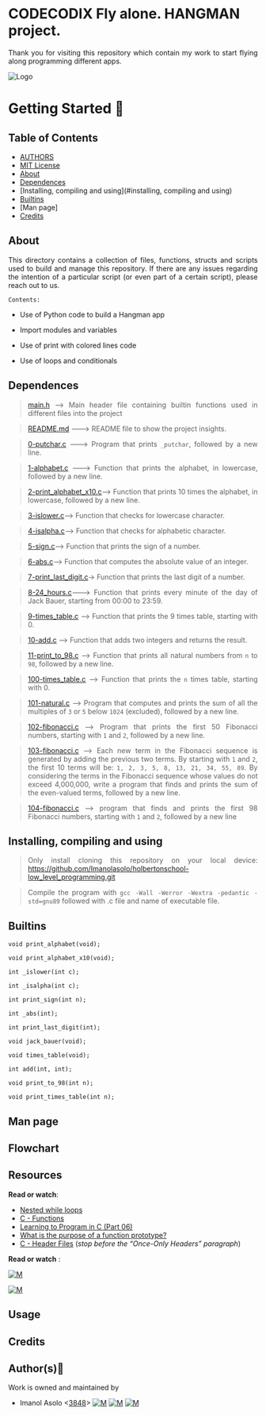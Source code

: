 # CODECODIX Fly alone. HANGMAN project.
<div style="text-align: justify">

Thank you for visiting this repository which contain my work to start flying along programming different apps. 	


![Logo](https://encrypted-tbn0.gstatic.com/images?q=tbn:ANd9GcRUHTIeLzURMGGPk6nHZrUeqMQtR9FUrqfFCQ&usqp=CAU)

# Getting Started :running:
<div style="text-align: justify">

## Table of Contents
* [AUTHORS](./AUTHORS)
* [MIT License](./LICENSE)
* [About](#about)
* [Dependences](#dependences)
* [Installing, compiling and using](#installing, compiling and using)
* [Builtins](#builtins)
* [Man page]
* [Credits](#credits)

## About
This directory contains a collection of files, functions, structs and scripts used to build and manage this repository. If there are any issues regarding the intention of a particular script (or even part of a certain script), please reach out to us.
	
	Contents:	
- Use of Python code to build a Hangman app

- Import modules and variables

- Use of print with colored lines code

- Use of loops and conditionals

	
## Dependences 
	
> [main.h](https://github.com/Imanolasolo/holbertonschool-low_level_programming/blob/main/0x02-functions_nested_loops/main.h) --> Main header file containing builtin functions used in different files into the project	

> [README.md](https://github.com/Imanolasolo/holbertonschool-low_level_programming/blob/main/0x02-functions_nested_loops/0-putchar.c) ---> README file to show the project insights. 

>[0-putchar.c](https://github.com/Imanolasolo/holbertonschool-low_level_programming/blob/main/0x02-functions_nested_loops/0-putchar.c) ---> Program that prints `_putchar`, followed by a new line.  

>[1-alphabet.c](https://github.com/Imanolasolo/holbertonschool-low_level_programming/blob/main/0x02-functions_nested_loops/1-alphabet.c) ---> Function that prints the alphabet, in lowercase, followed by a new line.

>[2-print_alphabet_x10.c](https://github.com/Imanolasolo/holbertonschool-low_level_programming/blob/main/0x02-functions_nested_loops/2-print_alphabet_x10.c)--> Function that prints 10 times the alphabet, in lowercase, followed by a new line.
	
>[3-islower.c](https://github.com/Imanolasolo/holbertonschool-low_level_programming/blob/main/0x02-functions_nested_loops/3-islower.c)--> Function that checks for lowercase character.
	
>[4-isalpha.c](https://github.com/Imanolasolo/holbertonschool-low_level_programming/blob/main/0x02-functions_nested_loops/4-isalpha.c)--> Function that checks for alphabetic character. 
	
>[5-sign.c](https://github.com/Imanolasolo/holbertonschool-low_level_programming/blob/main/0x02-functions_nested_loops/5-sign.c)-->  Function that prints the sign of a number.
	
>[6-abs.c](https://github.com/Imanolasolo/holbertonschool-low_level_programming/blob/main/0x02-functions_nested_loops/6-abs.c)--> Function that computes the absolute value of an integer.
	
>[7-print_last_digit.c](https://github.com/Imanolasolo/holbertonschool-low_level_programming/blob/main/0x02-functions_nested_loops/7-print_last_digit.c)-> Function that prints the last digit of a number.
	
>[8-24_hours.c](https://github.com/Imanolasolo/holbertonschool-low_level_programming/blob/main/0x02-functions_nested_loops/8-24_hours.c)---> Function that prints every minute of the day of Jack Bauer, starting from 00:00 to 23:59.
	
>[9-times_table.c](https://github.com/Imanolasolo/holbertonschool-low_level_programming/blob/main/0x02-functions_nested_loops/9-times_table.c) --> Function that prints the 9 times table, starting with 0.
	
>[10-add.c](https://github.com/Imanolasolo/holbertonschool-low_level_programming/blob/main/0x02-functions_nested_loops/10-add.c) --> Function that adds two integers and returns the result.
	
>[11-print_to_98.c](https://github.com/Imanolasolo/holbertonschool-low_level_programming/blob/main/0x02-functions_nested_loops/11-print_to_98.c) --> Function that prints all natural numbers from `n` to `98`, followed by a new line.
	
>[100-times_table.c](https://github.com/Imanolasolo/holbertonschool-low_level_programming/blob/main/0x02-functions_nested_loops/100-times_table) --> Function that prints the `n` times table, starting with 0.
	
>[101-natural.c](https://github.com/Imanolasolo/holbertonschool-low_level_programming/blob/main/0x02-functions_nested_loops/101-natural.c) --> Program that computes and prints the sum of all the multiples of `3` or `5` below `1024` (excluded), followed by a new line.
	
>[102-fibonacci.c](https://github.com/Imanolasolo/holbertonschool-low_level_programming/blob/main/0x02-functions_nested_loops/102-fibonacci.c) -->  Program that prints the first 50 Fibonacci numbers, starting with `1` and `2`, followed by a new line.
	
>[103-fibonacci.c](https://github.com/Imanolasolo/holbertonschool-low_level_programming/blob/main/0x02-functions_nested_loops/103-fibonacci.c) --> Each new term in the Fibonacci sequence is generated by adding the previous two terms. By starting with `1` and `2`, the first 10 terms will be: `1, 2, 3, 5, 8, 13, 21, 34, 55, 89`. By considering the terms in the Fibonacci sequence whose values do not exceed 4,000,000, write a program that finds and prints the sum of the even-valued terms, followed by a new line.
	
>[104-fibonacci.c](https://github.com/Imanolasolo/holbertonschool-low_level_programming/blob/main/0x02-functions_nested_loops/104-fibonacci.c) --> program that finds and prints the first 98 Fibonacci numbers, starting with `1` and `2`, followed by a new line
	
	


## Installing, compiling and using
	
> Only install cloning this repository on your local device:  https://github.com/Imanolasolo/holbertonschool-low_level_programming.git
	
> Compile the program with `gcc -Wall -Werror -Wextra -pedantic -std=gnu89` followed with .c file and name of executable file.



## Builtins
	
	void print_alphabet(void);
	
	void print_alphabet_x10(void);
	
    int _islower(int c);
	
	int _isalpha(int c);
	
	int print_sign(int n);
	
	int _abs(int);
	
	int print_last_digit(int);
	
	void jack_bauer(void);
	
	void times_table(void);
	
	int add(int, int);
	
	void print_to_98(int n);
	
	void print_times_table(int n);
	
		
## Man page



## Flowchart


## Resources

**Read or watch**:

-   [Nested while loops](https://intranet.hbtn.io/rltoken/L0Vf5XJdD7ylLOyQnzVY6Q "Nested while loops")
-   [C - Functions](https://intranet.hbtn.io/rltoken/pU9KLKlz0W2ZSSlzJsYA7w "C - Functions")
-   [Learning to Program in C (Part 06)](https://intranet.hbtn.io/rltoken/pu-exPylodWaQjU7f6KhYQ "Learning to Program in C (Part 06)") 
-   [What is the purpose of a function prototype?](https://intranet.hbtn.io/rltoken/bANgUAj_-F9_85yHxzSD6w "What is the purpose of a function prototype?")
-   [C - Header Files](https://intranet.hbtn.io/rltoken/xC6XfUoznEIJgfdP52GUIw "C - Header Files") (_stop before the “Once-Only Headers” paragraph_)


**Read or watch** :

[![M](https://upload.wikimedia.org/wikipedia/commons/thumb/2/2f/Google_2015_logo.svg/80px-Google_2015_logo.svg.png)](https://www.google.com/search?q=Writing+a+shell+in+C&sa=X&ved=2ahUKEwi6vIn-nrr0AhWbTDABHUjrAxwQ1QJ6BAgLEAE&biw=1378&bih=708&dpr=1.25)

[![M](https://upload.wikimedia.org/wikipedia/commons/thumb/e/e1/Logo_of_YouTube_%282015-2017%29.svg/70px-Logo_of_YouTube_%282015-2017%29.svg.png)](https://www.youtube.com/watch?v=z4LEuxMGGs8)



## Usage



## Credits

## Author(s):blue_book:

Work is owned and maintained by
* Imanol Asolo <[3848](mailto:3848@holbertonschool.com)> [![M](https://upload.wikimedia.org/wikipedia/commons/thumb/9/91/Octicons-mark-github.svg/25px-Octicons-mark-github.svg.png)](https://github.com/Imanolasolo) [![M](https://upload.wikimedia.org/wikipedia/fr/thumb/c/c8/Twitter_Bird.svg/25px-Twitter_Bird.svg.png)](https://twitter.com/jjusturi) [![M](https://upload.wikimedia.org/wikipedia/commons/thumb/c/ca/LinkedIn_logo_initials.png/25px-LinkedIn_logo_initials.png)](https://www.linkedin.com/in/imanol-asolo-5ba9b42a/)
